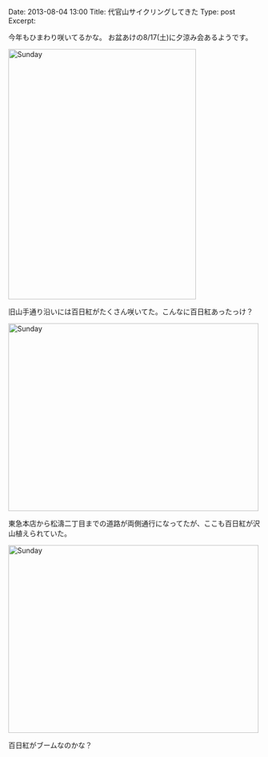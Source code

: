 Date: 2013-08-04  13:00
Title:  代官山サイクリングしてきた
Type: post  
Excerpt:   

今年もひまわり咲いてるかな。
お盆あけの8/17(土)に夕涼み会あるようです。

<a href="http://www.flickr.com/photos/hdknr/9431894079/" title="Sunday by hidelafoglia, on Flickr"><img src="https://farm8.staticflickr.com/7416/9431894079_de730f347b.jpg" width="375" height="500" alt="Sunday"></a>


旧山手通り沿いには百日紅がたくさん咲いてた。こんなに百日紅あったっけ？

<a href="http://www.flickr.com/photos/hdknr/9434668158/" title="Sunday by hidelafoglia, on Flickr"><img src="https://farm4.staticflickr.com/3690/9434668158_0296413b46.jpg" width="500" height="375" alt="Sunday"></a>

東急本店から松濤二丁目までの道路が両側通行になってたが、ここも百日紅が沢山植えられていた。

<a href="http://www.flickr.com/photos/hdknr/9434668556/" title="Sunday by hidelafoglia, on Flickr"><img src="https://farm4.staticflickr.com/3788/9434668556_087dab0acb.jpg" width="500" height="375" alt="Sunday"></a>

百日紅がブームなのかな？



